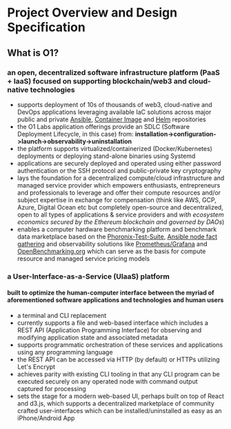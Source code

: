 # Project Overview and Design Specification

## What is O1?

### an open, decentralized software infrastructure platform (PaaS + IaaS) focused on supporting blockchain/web3 and cloud-native technologies
  - supports deployment of 10s of thousands of web3, cloud-native and DevOps applications leveraging available IaC solutions across major public and private [Ansible](https://galaxy.ansible.com/search?deprecated=false&keywords=&order_by=-relevance), [Container Image](https://hub.docker.com/search?q=) and [Helm](https://artifacthub.io/) repositories
  - the O1 Labs application offerings provide an SDLC (Software Deployment Lifecycle, in this case) from: **installation->configuration->launch->observability->uninstallation**
  - the platform supports virtualized/containerized (Docker/Kubernetes) deployments or deploying stand-alone binaries using Systemd
  - applications are securely deployed and operated using either password authentication or the SSH protocol and public-private key cryptography
  - lays the foundation for a decentralized compute/cloud infrastructure and managed service provider which empowers enthusiasts, entrepreneurs and professionals to leverage and offer their compute resources and/or subject expertise in exchange for compensation (think like AWS, GCP, Azure, Digital Ocean etc but completely open-source and decentralized, open to all types of applications & service providers and *with ecosystem economics secured by the Ethereum blockchain and governed by DAOs*)
  - enables a computer hardware benchmarking platform and benchmark data marketplace based on the [Phoronix-Test-Suite](https://www.phoronix-test-suite.com/), [Ansible node fact gathering](https://docs.ansible.com/ansible/latest/playbook_guide/playbooks_vars_facts.html?extIdCarryOver=true&sc_cid=701f2000001OH7TAAW) and observability solutions like [Prometheus/Grafana](https://prometheus.io/docs/visualization/grafana/) and [OpenBenchmarking.org](https://openbenchmarking.org/) which can serve as the basis for compute resource and managed service pricing models

### a User-Interface-as-a-Service (UIaaS) platform

#### built to optimize the human-computer interface between the myriad of aforementioned software applications and technologies and human users
  - a terminal and CLI replacement
  - currently supports a file and web-based interface which includes a REST API (Application Programming Interface) for observing and modifying application state and associated metadata
  - supports programmatic orchestration of these services and applications using any programming language
  - the REST API can be accessed via HTTP (by default) or HTTPs utilizing Let's Encrypt
  - achieves parity with existing CLI tooling in that any CLI program can be executed securely on any operated node with command output captured for processing
  - sets the stage for a modern web-based UI, perhaps built on top of React and d3.js, which supports a decentralized marketplace of community crafted user-interfaces which can be installed/uninstalled as easy as an iPhone/Android App
